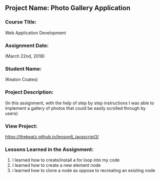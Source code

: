 ## Project Name:  Photo Gallery Application

### Course Title:
Web Application Development

### Assignment Date:  
(March 22nd, 2018)

### Student Name:  
(Keaton Coates)

### Project Description:
(In this assignment, with the help of step by step instructions I was able to implement a gallery of photos that could be easily scrolled through by users)

### View Project:
https://thekeatz.github.io/lesson6_javascript3/



### Lessons Learned in the Assignment:
1. I learned how to create/install a for loop into my code
2. I learned how to create a new element node 
3. i learned how to clone a node as oppose to recreating an existing node